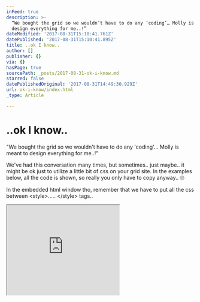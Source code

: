 ```yaml
---
inFeed: true
description: >-
  “We bought the grid so we wouldn’t have to do any ‘coding’… Molly is meant to
  design everything for me..!”
dateModified: '2017-08-31T15:10:41.761Z'
datePublished: '2017-08-31T15:10:41.895Z'
title: ..ok I know..
author: []
publisher: {}
via: {}
hasPage: true
sourcePath: _posts/2017-08-31-ok-i-know.md
starred: false
datePublishedOriginal: '2017-08-31T14:49:30.929Z'
url: ok-i-know/index.html
_type: Article

---
```

# ..ok I know..

"We bought the grid so we wouldn't have to do any 'coding'... Molly is meant to design everything for me..!"

We've had this conversation many times, but sometimes.. just maybe.. it might be ok just to utilize a little bit of css on your grid site. In the examples below, all the code is shown, so really you only have to copy anyway.. 🙄

In the embedded html window tho, remember that we have to put all the css between <style\>..... </style\> tags..

<iframe src="https://the-grid.github.io/ed-userhtml/?g=eJxVj0FOxDAMRfc9hTeogDTpCMRm6MwVWLJ2U3cSkcZR7KFUCIlrcD1OQoYWBJtI387__7kVnQMdKmN9toHgtQKYfK9uBzfbbXq5L9qRPzr9MxgCY9GBBj1LcZhowycV39MOlqTLu-3F1X31VrXNWtH2_hlsQJF9vfypD8Xd-vEIku2-dqpJdk0zTZPpOo-dsTw2wtZjGBvLw0B0a1I81ivSvv5GqhfiH1WamlJ1qK4fHAiPxJFgQgGUJx-P4HiCiQD7HtouQ3OgkdVbjgLKoI4gsaiYZflIn-8fmYAjIIxozTpfXmEoRs0cNoV1xNhvJKGlDrMxa_zkKNMzZZj5BBYj6JwINuBLYpwBUyriJGc0daira40rp4UAXT5vT6kgBC8KPMAv9H-gSw9P8fvAukBbR6hnK4ZM2M_GmKsvquikbw" height="240" style=""></iframe>